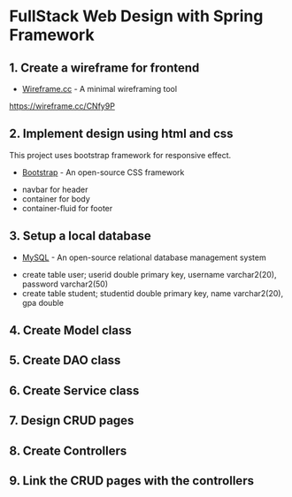 # FullStack Web Design with Spring Framework 

## 1. Create a wireframe for frontend
* [Wireframe.cc](https://wireframe.cc/) - A minimal wireframing tool

https://wireframe.cc/CNfy9P


## 2. Implement design using html and css
This project uses bootstrap framework for responsive effect.
* [Bootstrap](https://getbootstrap.com/) - An open-source CSS framework

- navbar for header
- container for body
- container-fluid for footer

## 3. Setup a local database
* [MySQL](https://www.mysql.com/) - An open-source relational database management system

- create table user; userid double primary key, username varchar2(20), password varchar2(50)
- create table student; studentid double primary key, name varchar2(20), gpa double

## 4. Create Model class

## 5. Create DAO class

## 6. Create Service class

## 7. Design CRUD pages

## 8. Create Controllers

## 9. Link the CRUD pages with the controllers

